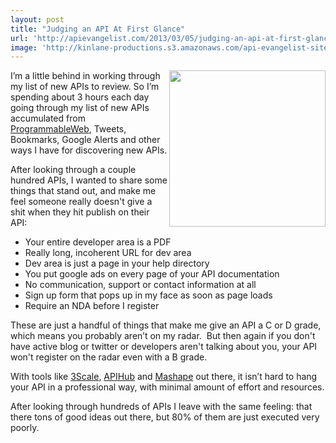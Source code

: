 ```yaml
---
layout: post
title: "Judging an API At First Glance"
url: 'http://apievangelist.com/2013/03/05/judging-an-api-at-first-glance/'
image: 'http://kinlane-productions.s3.amazonaws.com/api-evangelist-site/blog/judging-gavel.jpg'
---
```


<img class="c1" src="https://s3.amazonaws.com/kinlane-productions/judging-gavel.jpg" alt="" width="250" align="right" />

I’m a little behind in working through my list of new APIs to review. So I’m spending about 3 hours each day going through my list of new APIs accumulated from [ProgrammableWeb][1], Tweets, Bookmarks, Google Alerts and other ways I have for discovering new APIs.

After looking through a couple hundred APIs, I wanted to share some things that stand out, and make me feel someone really doesn't give a shit when they hit publish on their API:

  * Your entire developer area is a PDF
  * Really long, incoherent URL for dev area
  * Dev area is just a page in your help directory
  * You put google ads on every page of your API documentation
  * No communication, support or contact information at all
  * Sign up form that pops up in my face as soon as page loads
  * Require an NDA before I register

These are just a handful of things that make me give an API a C or D grade, which means you probably aren’t on my radar.  But then again if you don't have active blog or twitter or developers aren't talking about you, your API won't register on the radar even with a B grade.

With tools like [3Scale][2], [APIHub][3] and [Mashape][4] out there, it isn’t hard to hang your API in a professional way, with minimal amount of effort and resources.

After looking through hundreds of APIs I leave with the same feeling: that there tons of good ideas out there, but 80% of them are just executed very poorly.

   [1]: http://programmableweb.com
   [2]: http://3scale.net (3Scale)
   [3]: http://apihub.com (APIhub)
   [4]: http://mashape.com (Mashape)
